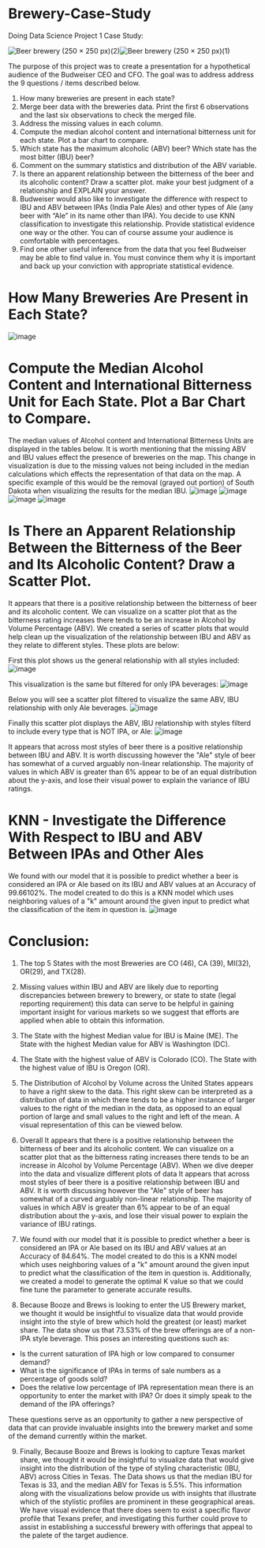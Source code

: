 # Brewery-Case-Study
Doing Data Science Project 1 Case Study:

![Beer   brewery (250 × 250 px)(2)](https://user-images.githubusercontent.com/81498617/197314814-f3e08e0a-38c5-4514-a82c-cd1707ce3060.png)![Beer   brewery (250 × 250 px)(1)](https://user-images.githubusercontent.com/81498617/197314711-1663954e-8e2a-4ed1-a17b-472974db75e8.png)


The purpose of this project was to create a presentation for a hypothetical audience of the Budweiser CEO and CFO.
The goal was to address address the 9 questions / items described below. 
1. How many breweries are present in each state?
2. Merge beer data with the breweries data. Print the first 6 observations and the last six observations to check the merged file.
3. Address the missing values in each column.
4. Compute the median alcohol content and international bitterness unit for each state. Plot a bar chart to compare.
5. Which state has the maximum alcoholic (ABV) beer? Which state has the most bitter (IBU) beer?
6. Comment on the summary statistics and distribution of the ABV variable.
7. Is there an apparent relationship between the bitterness of the beer and its alcoholic content? Draw a scatter plot.
make your best judgment of a relationship and EXPLAIN your answer.
8. Budweiser would also like to investigate the difference with respect to IBU and ABV between IPAs (India Pale Ales)
and other types of Ale (any beer with “Ale” in its name other than IPA).
You decide to use KNN classification to investigate this relationship.  Provide statistical evidence one way or the other.
You can of course assume your audience is comfortable with percentages. 
9. Find one other useful inference from the data that you feel Budweiser may be able to find value in.
You must convince them why it is important and back up your conviction with appropriate statistical evidence. 
# How Many Breweries Are Present in Each State?
![image](https://user-images.githubusercontent.com/81498617/197311345-cf9cc72e-6f1a-4073-907a-d410f4d1f802.png)
# Compute the Median Alcohol Content and International Bitterness Unit for Each State. Plot a Bar Chart to Compare.
The median values of Alcohol content and International Bitterness Units are displayed in the tables below. 
It is worth mentioning that  the missing ABV and IBU values effect the presence of breweries on the map. 
This change in visualization is due to the missing values not being included in the median calculations which effects the representation of that data on the map.
A specific example of this would be the removal (grayed out portion) of South Dakota when visualizing the results for the median IBU. 
![image](https://user-images.githubusercontent.com/81498617/197311466-3c665248-4c6c-4079-9f39-92f7b5c73357.png)
![image](https://user-images.githubusercontent.com/81498617/197311477-15c0840c-1b10-42b3-848f-4da569b9472b.png)
![image](https://user-images.githubusercontent.com/81498617/197311481-52fdf1ea-af8d-48af-9ac9-8d56ea838273.png)
![image](https://user-images.githubusercontent.com/81498617/197311487-86ae123b-f7c7-4aa9-8736-10843804247f.png)
# Is There an Apparent Relationship Between the Bitterness of the Beer and Its Alcoholic Content? Draw a Scatter Plot.
It appears that there is a positive relationship between the bitterness of beer and its alcoholic content. 
We can visualize on a scatter plot that as the bitterness rating increases there tends to be an increase in Alcohol by Volume Percentage (ABV). 
We created a series of scatter plots that would help clean up the visualization of the relationship between IBU and ABV as they relate to different styles.
These plots are below:

First this plot shows us the general relationship with all styles included:
![image](https://user-images.githubusercontent.com/81498617/197311567-b17869cd-4802-4048-b2d9-374365fab39b.png)


This visualization is the same but filtered for only IPA beverages:
![image](https://user-images.githubusercontent.com/81498617/197311572-bccffb75-91a9-4cb1-9885-d62970a7e434.png)


Below you will see a scatter plot filtered to visualize the same ABV, IBU relationship with only Ale beverages.
![image](https://user-images.githubusercontent.com/81498617/197311576-e16497a8-e4de-4c5f-819b-0a6129cf86bd.png)


Finally this scatter plot displays the ABV, IBU relationship with styles filterd to include every type that is NOT IPA, or Ale:
![image](https://user-images.githubusercontent.com/81498617/197311582-857b9d76-3b78-4f22-819e-33ed972d13ef.png)


It appears that across most styles of beer there is a positive relationship between IBU and ABV.
It is worth discussing however the "Ale" style of beer has somewhat of a curved arguably non-linear relationship.
The majority of values in which ABV is greater than 6% appear to be of an equal distribution about the y-axis, and lose their visual power to explain the variance of IBU ratings.


# KNN - Investigate the Difference With Respect to IBU and ABV Between IPAs and Other Ales

We found with our model that it is possible to predict whether a beer is considered an IPA or Ale based on its IBU and ABV values at an Accuracy of 99.66102%.
The model created to do this is a KNN model which uses neighboring values of a "k"
amount around the given input to predict what the classification of the item in question is.
![image](https://user-images.githubusercontent.com/81498617/197312056-e7197788-2232-4cc2-ba85-8ec70b96e612.png)


# Conclusion:

1. The top 5 States with the most Breweries are CO (46), CA (39), MI(32), OR(29), and TX(28). 


2. Missing values within IBU and ABV are likely due to reporting discrepancies between brewery to brewery, or state to state (legal reporting requirement) this data can serve to be helpful in gaining important insight for various markets so we suggest that efforts are applied when able to obtain this information. 


3. The State with the highest Median value for IBU is Maine (ME).
The State with the highest Median value for ABV is Washington (DC).

4. The State with the highest value of ABV is Colorado (CO). 
The State with the highest value of IBU is Oregon (OR). 

5. The Distribution of Alcohol by Volume across the United States appears to have a right skew to the data. This right skew can be interpreted as a distribution of data in which there tends to be a higher instance of larger values to the right of the median in the data, as opposed to an equal portion of large and small values to the right and left of the mean. A visual representation of this can be viewed below. 

6. Overall It appears that there is a positive relationship between the bitterness of beer and its alcoholic content. We can visualize on a scatter plot that as the bitterness rating increases there tends to be an increase in Alcohol by Volume Percentage (ABV). When we dive deeper into the data and visualize different plots of data It appears that across most styles of beer there is a positive relationship between IBU and ABV. It is worth discussing however the "Ale" style of beer has somewhat of a curved arguably non-linear relationship. The majority of values in which ABV is greater than 6% appear to be of an equal distribution about the y-axis, and lose their visual power to explain the variance of IBU ratings.

7. We found with our model that it is possible to predict whether a beer is considered an IPA or Ale based on its IBU and ABV values at an Accuracy of 84.64%. The model created to do this is a KNN model which uses neighboring values of a "k" amount around the given input to predict what the classification of the item in question is. Additionally, we created a model to generate the optimal K value so that we could fine tune the parameter to generate accurate results.

8. Because Booze and Brews is looking to enter the US Brewery market, we thought it would be insightful to visualize data that would provide insight into the style of brew which hold the greatest (or least) market share. The data show us that 73.53% of the brew offerings are of a non-IPA style beverage. This poses an interesting questions such as:
* Is the current saturation of IPA high or low compared to consumer demand?
* What is the significance of IPAs in terms of sale numbers as a percentage of goods sold?
* Does the relative low percentage of IPA representation mean there is an opportunity to enter the market with IPA? Or does it simply speak to the demand of the IPA offerings? 


These questions serve as an opportunity to gather a new perspective of data that can provide invaluable insights into the brewery market and some of the demand currently within the market. 

9. Finally, Because Booze and Brews is looking to capture Texas market share, we thought it would be insightful to visualize data that would give insight into the distribution of the type of styling characteristic (IBU, ABV) across Cities in Texas. The Data shows us that the median IBU for Texas is 33, and the median ABV for Texas is 5.5%. This information along with the visualizations below provide us with insights that illustrate which of the stylistic profiles are prominent in these geographical areas. We have visual evidence that there does seem to exist a specific flavor profile that Texans prefer, and investigating this further could prove to assist in establishing a successful brewery with offerings that appeal to the palete of the target audience.
